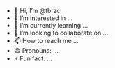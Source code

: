 - 👋 Hi, I’m @tbrzc
- 👀 I’m interested in ...
- 🌱 I’m currently learning ...
- 💞️ I’m looking to collaborate on ...
- 📫 How to reach me ...
- 😄 Pronouns: ...
- ⚡ Fun fact: ...

<!---
tbrzc/tbrzc is a ✨ special ✨ repository because its `README.md` (this file) appears on your GitHub profile.
You can click the Preview link to take a look at your changes.
--->
